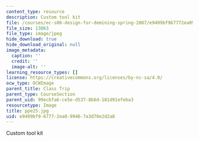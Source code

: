 ```yaml
---
content_type: resource
description: Custom tool kit
file: /courses/ec-s06-design-for-demining-spring-2007/e9499bf967772ea099467a3d70e2d2a8_ppe25.jpg
file_size: 13063
file_type: image/jpeg
hide_download: true
hide_download_original: null
image_metadata:
  caption: ''
  credit: ''
  image-alt: ''
learning_resource_types: []
license: https://creativecommons.org/licenses/by-nc-sa/4.0/
ocw_type: OCWImage
parent_title: Class Trip
parent_type: CourseSection
parent_uid: 99ecbfa6-ce5e-d537-8b6d-181d91efeba3
resourcetype: Image
title: ppe25.jpg
uid: e9499bf9-6777-2ea0-9946-7a3d70e2d2a8
---
```

Custom tool kit